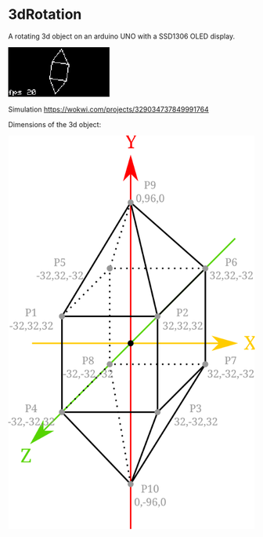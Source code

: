 # 3dRotation
A rotating 3d object on an arduino UNO with a SSD1306 OLED display.

![alt text](https://github.com/codingABI/3dRotation/blob/main/3dRotation.gif) 

Simulation https://wokwi.com/projects/329034737849991764

Dimensions of the 3d object:

![alt text](https://github.com/codingABI/3dRotation/blob/main/3dObject.svg) 


